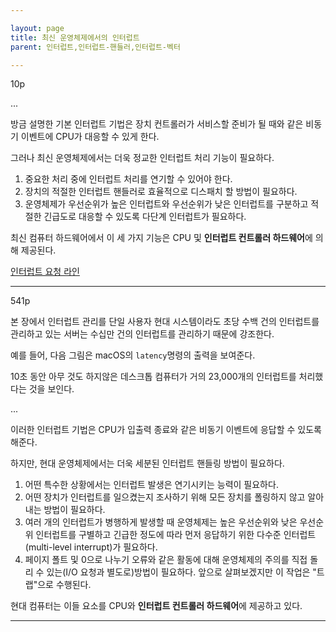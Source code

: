 ```yaml
---

layout: page
title: 최신 운영체제에서의 인터럽트
parent: 인터럽트,인터럽트-핸들러,인터럽트-벡터

---
```


10p

...

방금 설명한 기본 인터럽트 기법은 장치 컨트롤러가 서비스할 준비가 될 때와 같은 비동기 이벤트에 CPU가 대응할 수 있게 한다.

그러나 최신 운영체제에서는 더욱 정교한 인터럽트 처리 기능이 필요하다.

1. 중요한 처리 중에 인터럽트 처리를 연기할 수 있어야 한다.
2. 장치의 적절한 인터럽트 핸들러로 효율적으로 디스패치 할 방법이 필요하다.
3. 운영체제가 우선순위가 높은 인터럽트와 우선순위가 낮은 인터럽트를 구분하고 적절한 긴급도로 대응할 수 있도록 다단계 인터럽트가 필요하다.

최신 컴퓨터 하드웨어에서 이 세 가지 기능은 CPU 및 **인터럽트 컨트롤러 하드웨어**에 의해 제공된다.

[인터럽트 요청 라인](인터럽트-요청-라인.md)

---

541p

본 장에서 인터럽트 관리를 단일 사용자 현대 시스템이라도 초당 수백 건의 인터럽트를 관리하고 있는 서버는 수십만 건의 인터럽트를 관리하기 때문에 강조한다.

예를 들어, 다음 그림은 macOS의 `latency`명령의 출력을 보여준다.

10초 동안 아무 것도 하지않은 데스크톱 컴퓨터가 거의 23,000개의 인터럽트를 처리했다는 것을 보인다.

...

이러한 인터럽트 기법은 CPU가 입출력 종료와 같은 비동기 이벤트에 응답할 수 있도록 해준다.

하지만, 현대 운영체제에서는 더욱 세분된 인터럽트 핸들링 방법이 필요하다.

1. 어떤 특수한 상황에서는 인터럽트 발생은 연기시키는 능력이 필요하다.
2. 어떤 장치가 인터럽트를 일으켰는지 조사하기 위해 모든 장치를 폴링하지 않고 알아내는 방법이 필요하다.
3. 여러 개의 인터럽트가 병행하게 발생할 때 운영체제는 높은 우선순위와 낮은 우선순위 인터럽트를 구별하고 긴급한 정도에 따라 먼저 응답하기 위한 다수준 인터럽트(multi-level interrupt)가 필요하다.
4. 페이지 폴트 및 0으로 나누기 오류와 같은 활동에 대해 운영체제의 주의를 직접 돌리 수 있는(I/O 요청과 별도로)방법이 필요하다. 앞으로 살펴보겠지만 이 작업은 "트랩"으로 수행된다.

현대 컴퓨터는 이들 요소를 CPU와 **인터럽트 컨트롤러 하드웨어**에 제공하고 있다.

---

